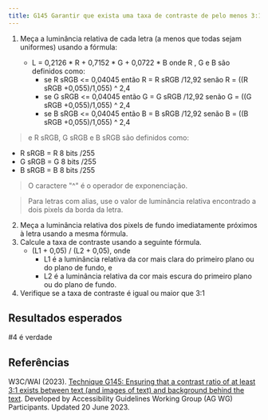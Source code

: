 ```yaml
---
title: G145 Garantir que exista uma taxa de contraste de pelo menos 3:1 entre o texto (e imagens de texto) e o fundo atrás do texto
---
```


1. Meça a luminância relativa de cada letra (a menos que todas sejam uniformes) usando a fórmula:

    - L = 0,2126 * R + 0,7152 * G + 0,0722 * B onde R , G e B são definidos como:
        - se R sRGB <= 0,04045 então R = R sRGB /12,92 senão R = ((R sRGB +0,055)/1,055) ^ 2,4
        - se G sRGB <= 0,04045 então G = G sRGB /12,92 senão G = ((G sRGB +0,055)/1,055) ^ 2,4
        - se B sRGB <= 0,04045 então B = B sRGB /12,92 senão B = ((B sRGB +0,055)/1,055) ^ 2,4

> e R sRGB, G sRGB e B sRGB são definidos como:

- R sRGB = R 8 bits /255
- G sRGB = G 8 bits /255
- B sRGB = B 8 bits /255

> O caractere "^" é o operador de exponenciação.

> Para letras com alias, use o valor de luminância relativa encontrado a dois pixels da borda da letra.

2. Meça a luminância relativa dos pixels de fundo imediatamente próximos à letra usando a mesma fórmula.
3. Calcule a taxa de contraste usando a seguinte fórmula.
    - (L1 + 0,05) / (L2 + 0,05), onde
        - L1 é a luminância relativa da cor mais clara do primeiro plano ou do plano de fundo, e
        - L2 é a luminância relativa da cor mais escura do primeiro plano ou do plano de fundo.
4. Verifique se a taxa de contraste é igual ou maior que 3:1


## Resultados esperados
#4 é verdade


## Referências
W3C/WAI (2023). [Technique G145: Ensuring that a contrast ratio of at least 3:1 exists between text (and images of text) and background behind the text](https://www.w3.org/WAI/WCAG21/Techniques/general/G145). Developed by Accessibility Guidelines Working Group (AG WG) Participants. Updated 20 June 2023.